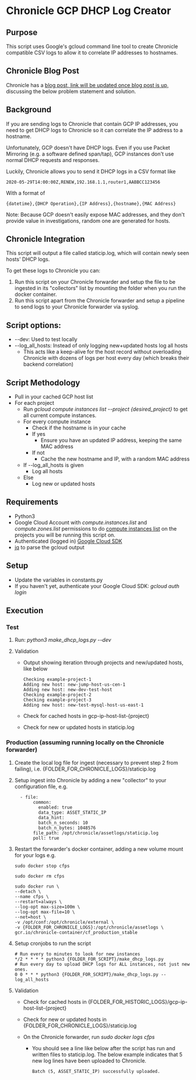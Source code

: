# Chronicle GCP DHCP Log Creator

## Purpose
This script uses Google's gcloud command line tool to create Chronicle compatible CSV logs to allow it to correlate IP addresses to hostnames.

## Chronicle Blog Post
Chronicle has a [blog post, link will be updated once blog post is up,](https://chronicle.security/blog/) discussing the below problem statement and solution.

## Background
If you are sending logs to Chronicle that contain GCP IP addresses, you need to get DHCP logs to Chronicle so it can correlate the IP address to a hostname.  

Unfortunately, GCP doesn't have DHCP logs.  Even if you use Packet Mirroring (e.g. a software defined span/tap), GCP instances don't use normal DHCP requests and responses.

Luckily, Chronicle allows you to send it DHCP logs in a CSV format like 

```2020-05-29T14:00:00Z,RENEW,192.168.1.1,router1,AABBCC123456 ```

With a format of

```{datetime},{DHCP Operation},{IP Address},{hostname},{MAC Address}```

Note: Because GCP doesn't easily expose MAC addresses, and they don't provide value in investigations, random one are generated for hosts.

## Chronicle Integration
This script will output a file called staticip.log, which will contain newly seen hosts' DHCP logs.

To get these logs to Chronicle you can:
1. Run this script on your Chronicle forwarder and setup the file to be ingested in its "collectors" list by mounting the folder when you run the docker container.
2. Run this script apart from the Chronicle forwarder and setup a pipeline to send logs to your Chronicle forwarder via syslog.

## Script options:
* --dev:  Used to test locally
* --log_all_hosts: Instead of only logging new+updated hosts log all hosts
  * This acts like a keep-alive for the host record without overloading Chronicle with dozens of logs per host every day (which breaks their backend correlation)

## Script Methodology

- Pull in your cached GCP host list
- For each project
  - Run *gcloud compute instances list --project {desired_project}* to get all current compute instances.
  - For every compute instance
    - Check if the hostname is in your cache
    - If yes
      - Ensure you have an updated IP address, keeping the same MAC address
    - If not
      - Cache the new hostname and IP, with a random MAC address
  - If --log_all_hosts is given
    - Log all hosts
  - Else
    - Log new or updated hosts

## Requirements
* Python3
* Google Cloud Account with *compute.instances.list* and *compute.zones.list* permissions to do [compute instances list](https://cloud.google.com/sdk/gcloud/reference/compute/instances/list) on the projects you will be running this script on. 
* Authenticated (logged in) [Google Cloud SDK](https://cloud.google.com/sdk)
* [jq](https://stedolan.github.io/jq/download/) to parse the gcloud output

## Setup
* Update the variables in constants.py
* If you haven't yet, authenticate your Google Cloud SDK: *gcloud auth login*

## Execution

### Test

1. Run: *python3 make_dhcp_logs.py --dev*

2. Validation

   * Output showing iteration through projects and new/updated hosts, like below

     ```
     Checking example-project-1
     Adding new host: new-jump-host-us-cen-1
     Adding new host: new-dev-test-host
     Checking example-project-2
     Checking example-project-3
     Adding new host: new-test-mysql-host-us-east-1
     ```

   * Check for cached hosts in gcp-ip-host-list-{project}

   * Check for new or updated hosts in staticip.log

### Production (assuming running locally on the Chronicle forwarder)

1. Create the local log file for ingest (necessary to prevent step 2 from failing), i.e. {FOLDER_FOR_CHRONICLE_LOGS}/staticip.log

2. Setup ingest into Chronicle by adding a new "collector" to your configuration file, e.g. 

   ```
     - file:
          common:
            enabled: true
            data_type: ASSET_STATIC_IP
            data_hint:
            batch_n_seconds: 10
            batch_n_bytes: 1048576
          file_path: /opt/chronicle/assetlogs/staticip.log
          poll: true
   ```

3. Restart the forwarder's docker container, adding a new volume mount for your logs e.g.

   ```
   sudo docker stop cfps

   sudo docker rm cfps

   sudo docker run \
   --detach \
   --name cfps \
   --restart=always \
   --log-opt max-size=100m \
   --log-opt max-file=10 \
   --net=host \
   -v /opt/conf:/opt/chronicle/external \
   -v {FOLDER_FOR_CHRONICLE_LOGS}:/opt/chronicle/assetlogs \
   gcr.io/chronicle-container/cf_production_stable
   ```

4. Setup cronjobs to run the script

   ```
   # Run every to minutes to look for new instances
   */2 * * * * python3 {FOLDER_FOR_SCRIPT}/make_dhcp_logs.py
   # Run every day to upload DHCP logs for ALL instances, not just new ones.
   0 0 * * * python3 {FOLDER_FOR_SCRIPT}/make_dhcp_logs.py --log_all_hosts
   ```

5. Validation

   * Check for cached hosts in {FOLDER_FOR_HISTORIC_LOGS}/gcp-ip-host-list-{project}

   * Check for new or updated hosts in {FOLDER_FOR_CHRONICLE_LOGS}/staticip.log

   * On the Chronicle forwarder, run *sudo docker logs cfps*

     * You should see a line like below after the script has run and written files to staticip.log.  The below example indicates that 5 new log lines have been uploaded to Chronicle.

       ```Batch (5, ASSET_STATIC_IP) successfully uploaded.```
